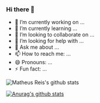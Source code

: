 ### Hi there 👋

- 🔭 I’m currently working on ...
- 🌱 I’m currently learning ...
- 👯 I’m looking to collaborate on ...
- 🤔 I’m looking for help with ...
- 💬 Ask me about ...
- 📫 How to reach me: ...
- 😄 Pronouns: ...
- ⚡ Fun fact: ...

![Matheus Reis's github stats](https://github-readme-stats.vercel.app/api?username=math-reis)

[![Anurag's github stats](https://github-readme-stats.vercel.app/api?username=math-reis)](https://github.com/anuraghazra/github-readme-stats)

